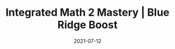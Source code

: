 ---
date: "2021-07-12"
draft: false
title: "Integrated Math 2 Mastery | Blue Ridge Boost"
page_title: "Integrated Math 2"
page_subtitle: "Extra Practice"
description: "This class is perfect for students who want to strengthen their understanding of classroom concepts through additional practice with engaging grade-level problems."
summary: "This class is perfect for students who want to strengthen their understanding of classroom concepts through additional practice with engaging grade-level problems."
section: "classes"

day_tags: ["Saturday"]
grade_tags: ["8th", "9th", "10th"]
subject_tags: ["Math"]

product_id: "Integrated-Math-2-Mastery"

payment:
  - name: "Monthly Subscription"
    price: "155"

difficulty: "Foundation Forgers"

start_date: ""
end_date: "2025-06-02"
start_time: "3:00"
end_time: "4:00"
end_time: "5:00"
---